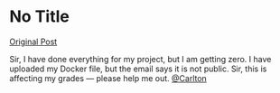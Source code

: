 # No Title

[Original Post](https://discourse.onlinedegree.iitm.ac.in/t/171141/461)

<p>Sir, I have done everything for my project, but I am getting zero. I have uploaded my Docker file, but the email says it is not public. Sir, this is affecting my grades — please help me out. <a class="mention" href="/u/carlton">@Carlton</a></p>